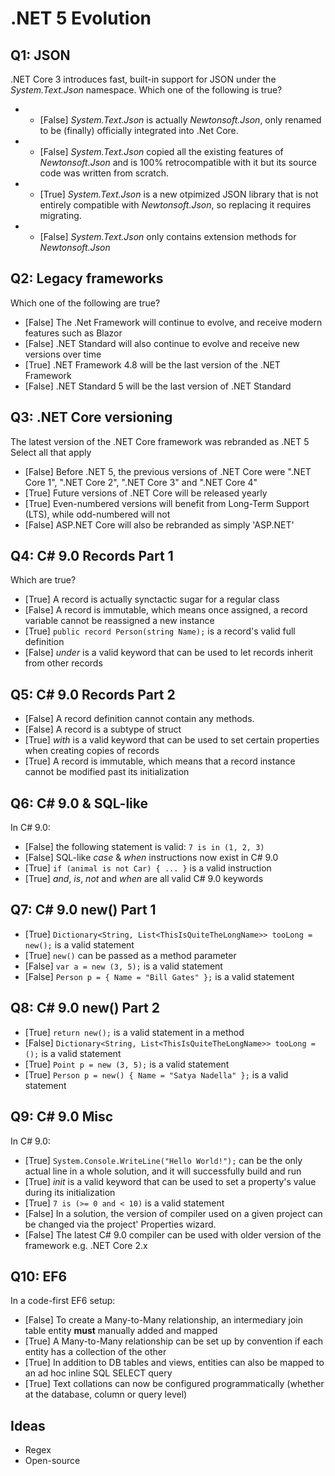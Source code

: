 # .NET 5 Evolution

## Q1: JSON

.NET Core 3 introduces fast, built-in support for JSON under the _System.Text.Json_ namespace.
Which one of the following is true?

* * [False] _System.Text.Json_ is actually _Newtonsoft.Json_, only renamed to be (finally) officially integrated into .Net Core.
* * [False] _System.Text.Json_ copied all the existing features of _Newtonsoft.Json_ and is 100% retrocompatible with it but its source code was written from scratch.
* * [True] _System.Text.Json_ is a new otpimized JSON library that is not entirely compatible with _Newtonsoft.Json_, so replacing it requires migrating.
* * [False] _System.Text.Json_ only contains extension methods for _Newtonsoft.Json_

## Q2: Legacy frameworks

Which one of the following are true?

* [False] The .Net Framework will continue to evolve, and receive modern features such as Blazor
* [False] .NET Standard will also continue to evolve and receive new versions over time
* [True] .NET Framework 4.8 will be the last version of the .NET Framework
* [False] .NET Standard 5 will be the last version of .NET Standard

## Q3: .NET Core versioning

The latest version of the .NET Core framework was rebranded as .NET 5
Select all that apply

* [False] Before .NET 5, the previous versions of .NET Core were ".NET Core 1", ".NET Core 2", ".NET Core 3" and ".NET Core 4"
* [True] Future versions of .NET Core will be released yearly
* [True] Even-numbered versions will benefit from Long-Term Support (LTS), while odd-numbered will not
* [False] ASP.NET Core will also be rebranded as simply 'ASP.NET'

## Q4: C# 9.0 Records Part 1

Which are true?

* [True] A record is actually synctactic sugar for a regular class
* [False] A record is immutable, which means once assigned, a record variable cannot be reassigned a new instance
* [True] `public record Person(string Name);` is a record's valid full definition
* [False] _under_ is a valid keyword that can be used to let records inherit from other records

## Q5: C# 9.0 Records Part 2

* [False] A record definition cannot contain any methods.
* [False] A record is a subtype of struct
* [True] _with_ is a valid keyword that can be used to set certain properties when creating copies of records
* [True] A record is immutable, which means that a record instance cannot be modified past its initialization

## Q6: C# 9.0 & SQL-like

In C# 9.0:

* [False] the following statement is valid: `7 is in (1, 2, 3)`
* [False] SQL-like _case_ & _when_ instructions now exist in C# 9.0
* [True] `if (animal is not Car) { ... }` is a valid instruction
* [True] _and_, _is_, _not_ and _when_ are all valid C# 9.0 keywords

## Q7: C# 9.0 new() Part 1

* [True] `Dictionary<String, List<ThisIsQuiteTheLongName>> tooLong = new();` is a valid statement
* [True] `new()` can be passed as a method parameter
* [False] `var a = new (3, 5);` is a valid statement
* [False] `Person p = { Name = "Bill Gates" };` is a valid statement

## Q8: C# 9.0 new() Part 2

* [True] `return new();` is a valid statement in a method
* [False] `Dictionary<String, List<ThisIsQuiteTheLongName>> tooLong = ();` is a valid statement
* [True] `Point p = new (3, 5);` is a valid statement
* [True] `Person p = new() { Name = "Satya Nadella" };` is a valid statement

## Q9: C# 9.0 Misc

In C# 9.0:

* [True] `System.Console.WriteLine("Hello World!");` can be the only actual line in a whole solution, and it will successfully build and run
* [True] _init_ is a valid keyword that can be used to set a property's value during its initialization
* [True] `7 is (>= 0 and < 10)` is a valid statement
* [False] In a solution, the version of compiler used on a given project can be changed via the project' Properties wizard.
* [False] The latest C# 9.0 compiler can be used with older version of the framework e.g. .NET Core 2.x

## Q10: EF6

In a code-first EF6 setup:

* [False] To create a Many-to-Many relationship, an intermediary join table entity **must** manually added and mapped
* [True] A Many-to-Many relationship can be set up by convention if each entity has a collection of the other
* [True] In addition to DB tables and views, entities can also be mapped to an ad hoc inline SQL SELECT query
* [True] Text collations can now be configured programmatically (whether at the database, column or query level)

## Ideas

* Regex
* Open-source
